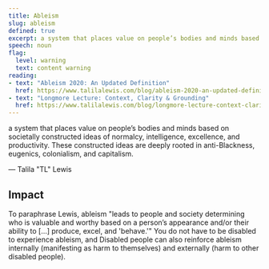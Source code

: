 ```yaml
---
title: Ableism
slug: ableism
defined: true
excerpt: a system that places value on people’s bodies and minds based on societally constructed ideas of normalcy, intelligence, excellence, and productivity. These constructed ideas are deeply rooted in anti-Blackness, eugenics, colonialism, and capitalism. — Talila A. Lewis
speech: noun
flag:
  level: warning
  text: content warning
reading:
- text: "Ableism 2020: An Updated Definition"
  href: https://www.talilalewis.com/blog/ableism-2020-an-updated-definition
- text: "Longmore Lecture: Context, Clarity & Grounding"
  href: https://www.talilalewis.com/blog/longmore-lecture-context-clarity-grounding
---
```


a system that places value on people’s bodies and minds based on societally constructed ideas of normalcy, intelligence, excellence, and productivity. These constructed ideas are deeply rooted in anti-Blackness, eugenics, colonialism, and capitalism.

— Talila "TL" Lewis

## Impact

To paraphrase Lewis, ableism "leads to people and society determining who is valuable and worthy based on a person’s appearance and/or their ability to [...] produce, excel, and 'behave.'" You do not have to be disabled to experience ableism, and Disabled people can also reinforce ableism internally (manifesting as harm to themselves) and externally (harm to other disabled people).
